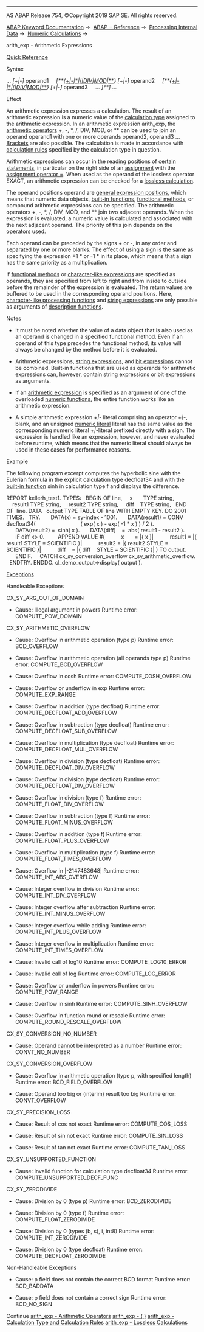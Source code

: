   

* * *

AS ABAP Release 754, ©Copyright 2019 SAP SE. All rights reserved.

[ABAP Keyword Documentation](javascript:call_link\('abenabap.htm'\)) →  [ABAP − Reference](javascript:call_link\('abenabap_reference.htm'\)) →  [Processing Internal Data](javascript:call_link\('abenabap_data_working.htm'\)) →  [Numeric Calculations](javascript:call_link\('abencompute_expressions.htm'\)) → 

arith\_exp - Arithmetic Expressions

[Quick Reference](javascript:call_link\('abenarith_exp_shortref.htm'\))

Syntax

... *\[*+*|*\-*\]* operand1
    *\[**{*[+*|*\-*|*\**|*/*|*DIV*|*MOD*|*\*\*](javascript:call_link\('abenarith_operators.htm'\))*}* *\[*+*|*\-*\]* operand2
    *\[**{*[+*|*\-*|*\**|*/*|*DIV*|*MOD*|*\*\*](javascript:call_link\('abenarith_operators.htm'\))*}* *\[*+*|*\-*\]* operand3
    ... *\]**\]* ...

Effect

An arithmetic expression expresses a calculation. The result of an arithmetic expression is a numeric value of the [calculation type](javascript:call_link\('abenarith_type.htm'\)) assigned to the arithmetic expression. In an arithmetic expression arith\_exp, the [arithmetic operators](javascript:call_link\('abenarith_operators.htm'\)) +, \-, \*, /, DIV, MOD, or \*\* can be used to join an operand operand1 with one or more operands operand2, operand3 ... [Brackets](javascript:call_link\('abenarith_brackets.htm'\)) are also possible. The calculation is made in accordance with [calculation rules](javascript:call_link\('abenarith_type.htm'\)) specified by the calculation type in question.

Arithmetic expressions can occur in the reading positions of [certain statements](javascript:call_link\('abenexpression_positions.htm'\)), in particular on the right side of an [assignment](javascript:call_link\('abenequals_arith_expr.htm'\)) with the [assignment operator \=](javascript:call_link\('abenequals_operator.htm'\)). When used as the operand of the lossless operator EXACT, an arithmetic expression can be checked for a [lossless calculation](javascript:call_link\('abenlossless_calculation.htm'\)).

The operand positions operand are [general expression positions](javascript:call_link\('abengeneral_expr_position_glosry.htm'\) "Glossary Entry"), which means that numeric data objects, [built-in functions](javascript:call_link\('abenbuilt_in_functions.htm'\)), [functional methods](javascript:call_link\('abapmethods_functional.htm'\)), or compound arithmetic expressions can be specified. The arithmetic operators +, \-, \*, /, DIV, MOD, and \*\* join two adjacent operands. When the expression is evaluated, a numeric value is calculated and associated with the next adjacent operand. The priority of this join depends on the [operators](javascript:call_link\('abenarith_operators.htm'\)) used.

Each operand can be preceded by the signs + or \-, in any order and separated by one or more blanks. The effect of using a sign is the same as specifying the expression +1 \* or \-1 \* in its place, which means that a sign has the same priority as a multiplication.

If [functional methods](javascript:call_link\('abenfunctional_method_glosry.htm'\) "Glossary Entry") or [character-like expressions](javascript:call_link\('abencharlike_expression_glosry.htm'\) "Glossary Entry") are specified as operands, they are specified from left to right and from inside to outside before the remainder of the expression is evaluated. The return values are buffered to be used in the corresponding operand positions. Here, [character-like processing functions](javascript:call_link\('abenprocess_functions.htm'\)) and [string expressions](javascript:call_link\('abapcompute_string.htm'\)) are only possible as arguments of [description functions](javascript:call_link\('abendescriptive_functions.htm'\)).

Notes

-   It must be noted whether the value of a data object that is also used as an operand is changed in a specified functional method. Even if an operand of this type precedes the functional method, its value will always be changed by the method before it is evaluated.
    
-   Arithmetic expressions, [string expressions](javascript:call_link\('abenstring_expression_glosry.htm'\) "Glossary Entry"), and [bit expressions](javascript:call_link\('abenbit_expression_glosry.htm'\) "Glossary Entry") cannot be combined. Built-in functions that are used as operands for arithmetic expressions can, however, contain string expressions or bit expressions as arguments.
    
-   If an [arithmetic expression](javascript:call_link\('abenarithmetic_expression_glosry.htm'\) "Glossary Entry") is specified as an argument of one of the overloaded [numeric functions](javascript:call_link\('abenmathematical_functions.htm'\)), the entire function works like an arithmetic expression.
    
-   A simple arithmetic expression +*|*\- literal comprising an operator +*|*\-, blank, and an unsigned [numeric literal](javascript:call_link\('abennumeric_literal_glosry.htm'\) "Glossary Entry") literal has the same value as the corresponding numeric literal +*|*\-literal prefixed directly with a sign. The expression is handled like an expression, however, and never evaluated before runtime, which means that the numeric literal should always be used in these cases for performance reasons.
    

Example

The following program excerpt computes the hyperbolic sine with the Eulerian formula in the explicit calculation type decfloat34 and with the [built-in function](javascript:call_link\('abenpredefined_function_glosry.htm'\) "Glossary Entry") sinh in calculation type f and displays the difference.

REPORT kellerh\_test1.
TYPES:
  BEGIN OF line,
    x       TYPE string,
    result1 TYPE string,
    result2 TYPE string,
    diff    TYPE string,
  END OF  line.
DATA
  output TYPE TABLE OF line WITH EMPTY KEY.
DO 2001 TIMES.
  TRY.
      DATA(x) = sy-index - 1001.
      DATA(result1) = CONV decfloat34(
                             ( exp( x ) - exp( -1 \* x ) ) / 2 ).
      DATA(result2) =  sinh( x ).
      DATA(diff)    =  abs( result1 - result2 ).
      IF diff <> 0.
        APPEND VALUE #(
          x       = |{ x }|
          result1 = |{ result1 STYLE = SCIENTIFIC }|
          result2 = |{ result2 STYLE = SCIENTIFIC }|
          diff    = |{ diff    STYLE = SCIENTIFIC }| ) TO output.
      ENDIF.
    CATCH cx\_sy\_conversion\_overflow cx\_sy\_arithmetic\_overflow.
  ENDTRY.
ENDDO.
cl\_demo\_output=>display( output ).

[Exceptions](javascript:call_link\('abenabap_language_exceptions.htm'\))

Handleable Exceptions

CX\_SY\_ARG\_OUT\_OF\_DOMAIN

-   Cause: Illegal argument in powers
    Runtime error: COMPUTE\_POW\_DOMAIN
    

CX\_SY\_ARITHMETIC\_OVERFLOW

-   Cause: Overflow in arithmetic operation (type p)
    Runtime error: BCD\_OVERFLOW
    
-   Cause: Overflow in arithmetic operation (all operands type p)
    Runtime error: COMPUTE\_BCD\_OVERFLOW
    
-   Cause: Overflow in cosh
    Runtime error: COMPUTE\_COSH\_OVERFLOW
    
-   Cause: Overflow or underflow in exp
    Runtime error: COMPUTE\_EXP\_RANGE
    
-   Cause: Overflow in addition (type decfloat)
    Runtime error: COMPUTE\_DECFLOAT\_ADD\_OVERFLOW
    
-   Cause: Overflow in subtraction (type decfloat)
    Runtime error: COMPUTE\_DECFLOAT\_SUB\_OVERFLOW
    
-   Cause: Overflow in multiplication (type decfloat)
    Runtime error: COMPUTE\_DECFLOAT\_MUL\_OVERFLOW
    
-   Cause: Overflow in division (type decfloat)
    Runtime error: COMPUTE\_DECFLOAT\_DIV\_OVERFLOW
    
-   Cause: Overflow in division (type decfloat)
    Runtime error: COMPUTE\_DECFLOAT\_DIV\_OVERFLOW
    
-   Cause: Overflow in division (type f)
    Runtime error: COMPUTE\_FLOAT\_DIV\_OVERFLOW
    
-   Cause: Overflow in subtraction (type f)
    Runtime error: COMPUTE\_FLOAT\_MINUS\_OVERFLOW
    
-   Cause: Overflow in addition (type f)
    Runtime error: COMPUTE\_FLOAT\_PLUS\_OVERFLOW
    
-   Cause: Overflow in multiplication (type f)
    Runtime error: COMPUTE\_FLOAT\_TIMES\_OVERFLOW
    
-   Cause: Overflow in |-2147483648|
    Runtime error: COMPUTE\_INT\_ABS\_OVERFLOW
    
-   Cause: Integer overflow in division
    Runtime error: COMPUTE\_INT\_DIV\_OVERFLOW
    
-   Cause: Integer overflow after subtraction
    Runtime error: COMPUTE\_INT\_MINUS\_OVERFLOW
    
-   Cause: Integer overflow while adding
    Runtime error: COMPUTE\_INT\_PLUS\_OVERFLOW
    
-   Cause: Integer overflow in multiplication
    Runtime error: COMPUTE\_INT\_TIMES\_OVERFLOW
    
-   Cause: Invalid call of log10
    Runtime error: COMPUTE\_LOG10\_ERROR
    
-   Cause: Invalid call of log
    Runtime error: COMPUTE\_LOG\_ERROR
    
-   Cause: Overflow or underflow in powers
    Runtime error: COMPUTE\_POW\_RANGE
    
-   Cause: Overflow in sinh
    Runtime error: COMPUTE\_SINH\_OVERFLOW
    
-   Cause: Overflow in function round or rescale
    Runtime error: COMPUTE\_ROUND\_RESCALE\_OVERFLOW
    

CX\_SY\_CONVERSION\_NO\_NUMBER

-   Cause: Operand cannot be interpreted as a number
    Runtime error: CONVT\_NO\_NUMBER
    

CX\_SY\_CONVERSION\_OVERFLOW

-   Cause: Overflow in arithmetic operation (type p, with specified length)
    Runtime error: BCD\_FIELD\_OVERFLOW
    
-   Cause: Operand too big or (interim) result too big
    Runtime error: CONVT\_OVERFLOW
    

CX\_SY\_PRECISION\_LOSS

-   Cause: Result of cos not exact
    Runtime error: COMPUTE\_COS\_LOSS
    
-   Cause: Result of sin not exact
    Runtime error: COMPUTE\_SIN\_LOSS
    
-   Cause: Result of tan not exact
    Runtime error: COMPUTE\_TAN\_LOSS
    

CX\_SY\_UNSUPPORTED\_FUNCTION

-   Cause: Invalid function for calculation type decfloat34
    Runtime error: COMPUTE\_UNSUPPORTED\_DECF\_FUNC
    

CX\_SY\_ZERODIVIDE

-   Cause: Division by 0 (type p)
    Runtime error: BCD\_ZERODIVIDE
    
-   Cause: Division by 0 (type f)
    Runtime error: COMPUTE\_FLOAT\_ZERODIVIDE
    
-   Cause: Division by 0 (types (b, s), i, int8)
    Runtime error: COMPUTE\_INT\_ZERODIVIDE
    
-   Cause: Division by 0 (type decfloat)
    Runtime error: COMPUTE\_DECFLOAT\_ZERODIVIDE
    

Non-Handleable Exceptions

-   Cause: p field does not contain the correct BCD format
    Runtime error: BCD\_BADDATA
    
-   Cause: p field does not contain a correct sign
    Runtime error: BCD\_NO\_SIGN
    

Continue
[arith\_exp - Arithmetic Operators](javascript:call_link\('abenarith_operators.htm'\))
[arith\_exp - ( )](javascript:call_link\('abenarith_brackets.htm'\))
[arith\_exp - Calculation Type and Calculation Rules](javascript:call_link\('abenarith_type.htm'\))
[arith\_exp - Lossless Calculations](javascript:call_link\('abenlossless_calculation.htm'\))